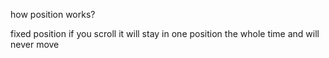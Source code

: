 how position works?

fixed position if you scroll it will stay in one position the whole time and will never move
